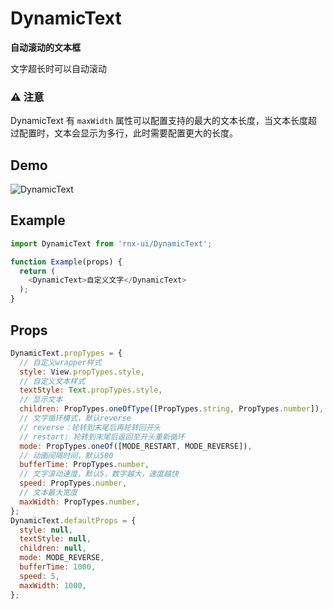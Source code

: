# DynamicText

**自动滚动的文本框**

文字超长时可以自动滚动

### ⚠️ 注意

DynamicText 有 `maxWidth` 属性可以配置支持的最大的文本长度，当文本长度超过配置时，文本会显示为多行，此时需要配置更大的长度。

## Demo

![DynamicText](http://wx4.sinaimg.cn/mw690/4c8b519dly1fdrlqh8ujsg20hs0ws4qq.gif)

## Example

```js
import DynamicText from 'rnx-ui/DynamicText';

function Example(props) {
  return (
    <DynamicText>自定义文字</DynamicText>
  );
}
```

## Props

```js
DynamicText.propTypes = {
  // 自定义wrapper样式
  style: View.propTypes.style,
  // 自定义文本样式
  textStyle: Text.propTypes.style,
  // 显示文本
  children: PropTypes.oneOfType([PropTypes.string, PropTypes.number]),
  // 文字循环模式，默认reverse
  // reverse：轮转到末尾后再轮转回开头
  // restart: 轮转到末尾后返回至开头重新循环
  mode: PropTypes.oneOf([MODE_RESTART, MODE_REVERSE]),
  // 动画间隔时间，默认500
  bufferTime: PropTypes.number,
  // 文字滚动速度，默认5，数字越大，速度越快
  speed: PropTypes.number,
  // 文本最大宽度
  maxWidth: PropTypes.number,
};
DynamicText.defaultProps = {
  style: null,
  textStyle: null,
  children: null,
  mode: MODE_REVERSE,
  bufferTime: 1000,
  speed: 5,
  maxWidth: 1000,
};
```
